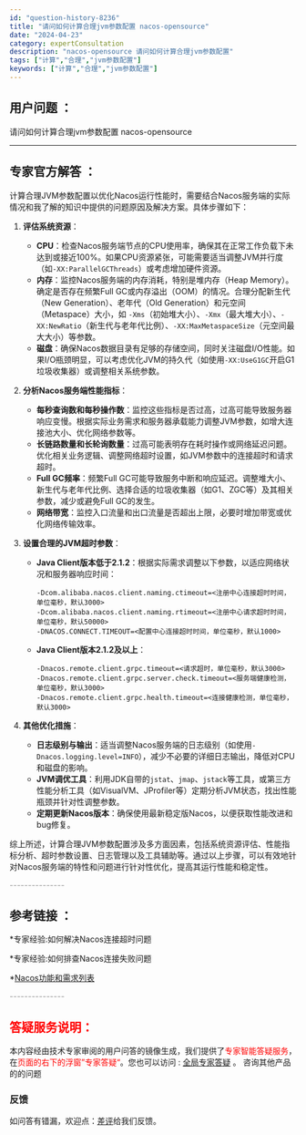 ```yaml
---
id: "question-history-8236"
title: "请问如何计算合理jvm参数配置 nacos-opensource"
date: "2024-04-23"
category: expertConsultation
description: "nacos-opensource 请问如何计算合理jvm参数配置"
tags: ["计算","合理","jvm参数配置"]
keywords: ["计算","合理","jvm参数配置"]
---
```


## 用户问题 ： 
 请问如何计算合理jvm参数配置 nacos-opensource 

---------------
## 专家官方解答 ：

计算合理JVM参数配置以优化Nacos运行性能时，需要结合Nacos服务端的实际情况和我了解的知识中提供的问题原因及解决方案。具体步骤如下：

1. **评估系统资源**：
   - **CPU**：检查Nacos服务端节点的CPU使用率，确保其在正常工作负载下未达到或接近100%。如果CPU资源紧张，可能需要适当调整JVM并行度（如`-XX:ParallelGCThreads`）或考虑增加硬件资源。
   - **内存**：监控Nacos服务端的内存消耗，特别是堆内存（Heap Memory）。确定是否存在频繁Full GC或内存溢出（OOM）的情况。合理分配新生代（New Generation）、老年代（Old Generation）和元空间（Metaspace）大小，如 `-Xms`（初始堆大小）、`-Xmx`（最大堆大小）、`-XX:NewRatio`（新生代与老年代比例）、`-XX:MaxMetaspaceSize`（元空间最大大小）等参数。
   - **磁盘**：确保Nacos数据目录有足够的存储空间，同时关注磁盘I/O性能。如果I/O瓶颈明显，可以考虑优化JVM的持久代（如使用`-XX:UseG1GC`开启G1垃圾收集器）或调整相关系统参数。

2. **分析Nacos服务端性能指标**：
   - **每秒查询数和每秒操作数**：监控这些指标是否过高，过高可能导致服务器响应变慢。根据实际业务需求和服务器承载能力调整JVM参数，如增大连接池大小、优化网络参数等。
   - **长链路数量和长轮询数量**：过高可能表明存在耗时操作或网络延迟问题。优化相关业务逻辑、调整网络超时设置，如JVM参数中的连接超时和请求超时。
   - **Full GC频率**：频繁Full GC可能导致服务中断和响应延迟。调整堆大小、新生代与老年代比例、选择合适的垃圾收集器（如G1、ZGC等）及其相关参数，减少或避免Full GC的发生。
   - **网络带宽**：监控入口流量和出口流量是否超出上限，必要时增加带宽或优化网络传输效率。

3. **设置合理的JVM超时参数**：
   - **Java Client版本低于2.1.2**：根据实际需求调整以下参数，以适应网络状况和服务器响应时间：
     ```
     -Dcom.alibaba.nacos.client.naming.ctimeout=<注册中心连接超时时间，单位毫秒，默认3000>
     -Dcom.alibaba.nacos.client.naming.rtimeout=<注册中心请求超时时间，单位毫秒，默认50000>
     -DNACOS.CONNECT.TIMEOUT=<配置中心连接超时时间，单位毫秒，默认1000>
     ```
   - **Java Client版本2.1.2及以上**：
     ```
     -Dnacos.remote.client.grpc.timeout=<请求超时，单位毫秒，默认3000>
     -Dnacos.remote.client.grpc.server.check.timeout=<服务端健康检测，单位毫秒，默认3000>
     -Dnacos.remote.client.grpc.health.timeout=<连接健康检测，单位毫秒，默认3000>
     ```

4. **其他优化措施**：
   - **日志级别与输出**：适当调整Nacos服务端的日志级别（如使用`-Dnacos.logging.level=INFO`），减少不必要的详细日志输出，降低对CPU和磁盘的影响。
   - **JVM调优工具**：利用JDK自带的`jstat`、`jmap`、`jstack`等工具，或第三方性能分析工具（如VisualVM、JProfiler等）定期分析JVM状态，找出性能瓶颈并针对性调整参数。
   - **定期更新Nacos版本**：确保使用最新稳定版Nacos，以便获取性能改进和bug修复。

综上所述，计算合理JVM参数配置涉及多方面因素，包括系统资源评估、性能指标分析、超时参数设置、日志管理以及工具辅助等。通过以上步骤，可以有效地针对Nacos服务端的特性和问题进行针对性优化，提高其运行性能和稳定性。


<font color="#949494">---------------</font> 


## 参考链接 ：

*专家经验:如何解决Nacos连接超时问题 
 
 *专家经验:如何排查Nacos连接失败问题 
 
 *[Nacos功能和需求列表](https://nacos.io/docs/latest/archive/feature-list)


 <font color="#949494">---------------</font> 
 


## <font color="#FF0000">答疑服务说明：</font> 

本内容经由技术专家审阅的用户问答的镜像生成，我们提供了<font color="#FF0000">专家智能答疑服务</font>，在<font color="#FF0000">页面的右下的浮窗”专家答疑“</font>。您也可以访问 : [全局专家答疑](https://opensource.alibaba.com/chatBot) 。 咨询其他产品的的问题

### 反馈
如问答有错漏，欢迎点：[差评](https://ai.nacos.io/user/feedbackByEnhancerGradePOJOID?enhancerGradePOJOId=11551)给我们反馈。
